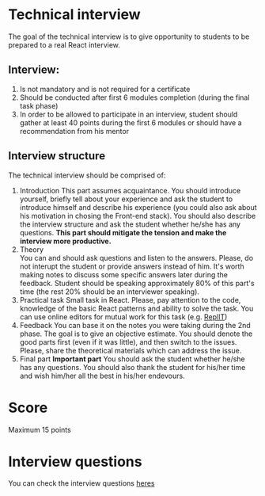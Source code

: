 # Technical interview

The goal of the technical interview is to give opportunity to students to be prepared to a real React interview.

## Interview:

1. Is not mandatory and is not required for a certificate
2. Should be conducted after first 6 modules completion (during the final task phase)
3. In order to be allowed to participate in an interview, student should gather at least 40 points during the first 6 modules or should have a recommendation from his mentor

## Interview structure

The technical interview should be comprised of:

1. Introduction
   This part assumes acquaintance. You should introduce yourself, briefly tell about your experience and ask the student to introduce himself and describe his experience (you could also ask about his motivation in chosing the Front-end stack).
   You should also describe the interview structure and ask the student whether he/she has any questions.
   **This part should mitigate the tension and make the interview more productive.**
2. Theory  
   You can and should ask questions and listen to the answers. Please, do not interupt the student or provide answers instead of him. It's worth making notes to discuss some specific answers later during the feedback. Student should be speaking approximately 80% of this part's time (the rest 20% should be an interviewer speaking).
3. Practical task
   Small task in React. Please, pay attention to the code, knowledge of the basic React patterns and ability to solve the task.
   You can use online editors for mutual work for this task (e.g. [ReplIT](https://replit.com/))
4. Feedback
   You can base it on the notes you were taking during the 2nd phase. The goal is to give an objective estimate. You should denote the good parts first (even if it was little), and then switch to the issues. Please, share the theoretical materials which can address the issue.
5. Final part
   **Important part**
   You should ask the student whether he/she has any questions. You should also thank the student for his/her time and wish him/her all the best in his/her endevours.

# Score

Maximum 15 points

# Interview questions

You can check the interview questions [heres](questions.md)
